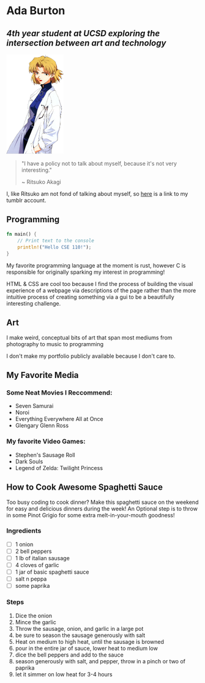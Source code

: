 # Ada Burton
## *4th year student at UCSD exploring the intersection between art and technology*

 <img src="./images/Ritsuko.png" alt ="Ritsuko" width="150"/>

> "I have a policy not to talk about myself, because it's not very interesting."
> 
> ~ Ritsuko Akagi

I, like Ritsuko am not fond of talking about myself, so [here](https://ringindex.tumblr.com/) is a link to my tumblr account.

## Programming
```rust 
fn main() {
    // Print text to the console
    println!("Hello CSE 110!");
}
```
My favorite programming language at the moment is rust, however C is responsible for originally sparking my interest in programming!

HTML & CSS are cool too because I find the process of building the visual experience of a webpage via descriptions of the page rather than the more intuitive process of creating something via a gui to be a beautifully interesting challenge.

## Art

I make weird, conceptual bits of art that span most mediums from photography to music to programming

I don't make my portfolio publicly available because I don't care to.

## My Favorite Media

### Some Neat Movies I Reccommend:
- Seven Samurai
- Noroi
- Everything Everywhere All at Once
- Glengary Glenn Ross

### My favorite Video Games:
- Stephen's Sausage Roll
- Dark Souls
- Legend of Zelda: Twilight Princess

## How to Cook Awesome Spaghetti Sauce

Too busy coding to cook dinner? Make this spaghetti sauce on the weekend for easy and delicious dinners during the week! An Optional step is to throw in some Pinot Grigio for some extra melt-in-your-mouth goodness!

### Ingredients
 - [ ] 1 onion
 - [ ] 2 bell peppers
 - [ ] 1 lb of italian sausage
 - [ ] 4 cloves of garlic
 - [ ] 1 jar of basic spaghetti sauce
 - [ ] salt n peppa
 - [ ] some paprika

### Steps 
1. Dice the onion
2. Mince the garlic
3. Throw the sausage, onion, and garlic in a large pot
4. be sure to season the sausage generously with salt
5. Heat on medium to high heat, until the sausage is browned
6. pour in the entire jar of sauce, lower heat to medium low
7. dice the bell peppers and add to the sauce
8. season generously with salt, and pepper, throw in a pinch or two of paprika
9. let it simmer on low heat for 3-4 hours
